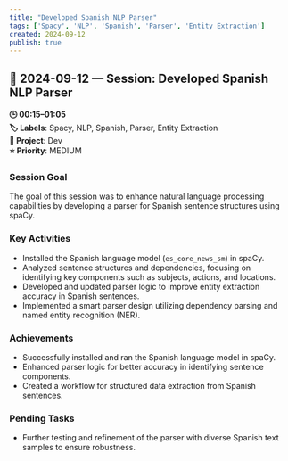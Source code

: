 ```yaml
---
title: "Developed Spanish NLP Parser"
tags: ['Spacy', 'NLP', 'Spanish', 'Parser', 'Entity Extraction']
created: 2024-09-12
publish: true
---
```


## 📅 2024-09-12 — Session: Developed Spanish NLP Parser

**🕒 00:15–01:05**  
**🏷️ Labels**: Spacy, NLP, Spanish, Parser, Entity Extraction  
**📂 Project**: Dev  
**⭐ Priority**: MEDIUM  


### Session Goal
The goal of this session was to enhance natural language processing capabilities by developing a parser for Spanish sentence structures using spaCy.

### Key Activities
- Installed the Spanish language model (`es_core_news_sm`) in spaCy.
- Analyzed sentence structures and dependencies, focusing on identifying key components such as subjects, actions, and locations.
- Developed and updated parser logic to improve entity extraction accuracy in Spanish sentences.
- Implemented a smart parser design utilizing dependency parsing and named entity recognition (NER).

### Achievements
- Successfully installed and ran the Spanish language model in spaCy.
- Enhanced parser logic for better accuracy in identifying sentence components.
- Created a workflow for structured data extraction from Spanish sentences.

### Pending Tasks
- Further testing and refinement of the parser with diverse Spanish text samples to ensure robustness.
